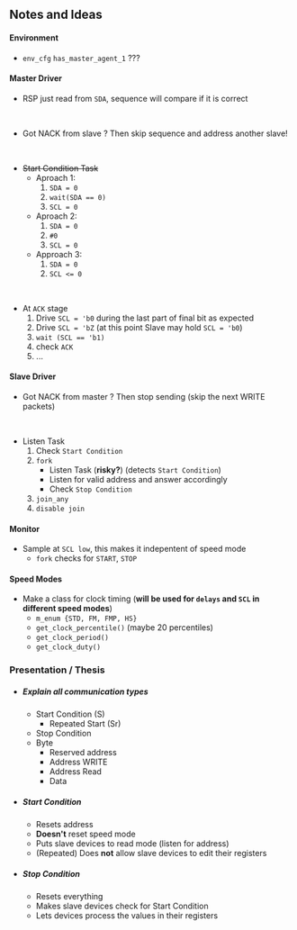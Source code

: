 ## Notes and Ideas

#### Environment

- `env_cfg` `has_master_agent_1` ???
#### Master Driver

- RSP just read from `SDA`, sequence will compare if it is correct
<br>

- Got NACK from slave ? Then skip sequence and address another slave!
<br>

- ~~Start Condition Task~~
    - Aproach 1: 
        1. `SDA = 0`
        2. `wait(SDA == 0)`
        3. `SCL = 0`
    - Aproach 2: 
        1. `SDA = 0`
        2. `#0`
        3. `SCL = 0`
    - Approach 3:
        1. `SDA = 0`
        2. `SCL <= 0`
<br>

- At `ACK` stage
    1. Drive `SCL = 'b0` during the last part of final bit as expected
    2. Drive `SCL = 'bZ` (at this point Slave may hold `SCL = 'b0`)
    3. `wait (SCL == 'b1)`
    4. check `ACK`
    5. ...
#### Slave Driver

- Got NACK from master ? Then stop sending (skip the next WRITE packets)
<br>

-  Listen Task
    1. Check `Start Condition`
    2. `fork`
        - Listen Task (__risky?__) (detects `Start Condition`)
        - Listen for valid address and answer accordingly
        - Check `Stop Condition`
    3. `join_any`
    4. `disable join`

    

#### Monitor

- Sample at `SCL low`, this makes it indepentent of speed mode
    - `fork` checks for `START`, `STOP`


#### Speed Modes

- Make a class for clock timing (__will be used for `delays` and `SCL` in different speed modes__)
    - `m_enum {STD, FM, FMP, HS}`
    - `get_clock_percentile()` (maybe 20 percentiles)
    - `get_clock_period()`
    - `get_clock_duty()`



### Presentation / Thesis
- ##### Explain all communication types
    - Start Condition (S)
        - Repeated Start (Sr)
    - Stop Condition
    - Byte
        - Reserved address
        - Address WRITE
        - Address Read
        - Data

- ##### Start Condition
    - Resets address
    - __Doesn't__ reset speed mode
    - Puts slave devices to read mode (listen for address)
    - (Repeated) Does __not__ allow slave devices to edit their registers

- ##### Stop Condition
    - Resets everything
    - Makes slave devices check for Start Condition
    - Lets devices process the values in their registers